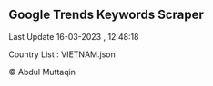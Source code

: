 

## Google Trends Keywords Scraper 
 
Last Update 16-03-2023 , 12:48:18

Country List :
VIETNAM.json



© Abdul Muttaqin 
